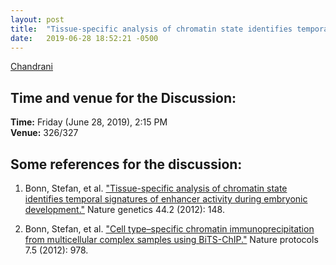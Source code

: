 ```yaml
---
layout: post
title:  "Tissue-specific analysis of chromatin state identifies temporal signatures of enhancer activity during embryonic development"
date:   2019-06-28 18:52:21 -0500
---
```

[Chandrani](https://www.imsc.res.in/chandrani_kumari) 

## Time and venue for the Discussion:
**Time:** Friday (June 28, 2019), 2:15 PM  
**Venue:** 326/327  

## Some references for the discussion:

1. Bonn, Stefan, et al. ["Tissue-specific analysis of chromatin state identifies temporal signatures of enhancer activity during embryonic development."](https://www.nature.com/articles/ng.1064) Nature genetics 44.2 (2012): 148.

2. Bonn, Stefan, et al. ["Cell type–specific chromatin immunoprecipitation from multicellular complex samples using BiTS-ChIP."](https://www.nature.com/articles/nprot.2012.049) Nature protocols 7.5 (2012): 978.
